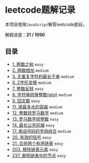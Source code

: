 # leetcode题解记录

本项目使用`JavaScript`解答leetcode题目。

解题进度：**21 / 1050**

## 目录

+ [1. 两数之和](https://github.com/hinapudao/leetcode/tree/master/1.%E4%B8%A4%E6%95%B0%E4%B9%8B%E5%92%8C) `easy`
+ [2. 两数相加](https://github.com/hinapudao/leetcode/tree/master/2.%E4%B8%A4%E6%95%B0%E7%9B%B8%E5%8A%A0) `medium`
+ [3. 无重复字符的最长子串](https://github.com/hinapudao/leetcode/tree/master/3.%E6%97%A0%E9%87%8D%E5%A4%8D%E5%AD%97%E7%AC%A6%E7%9A%84%E6%9C%80%E9%95%BF%E5%AD%90%E4%B8%B2) `medium`
+ [6. Z字形变换](https://github.com/hinapudao/leetcode/tree/master/6.Z%E5%AD%97%E5%BD%A2%E5%8F%98%E6%8D%A2) `medium`
+ [7. 整数反转](https://github.com/hinapudao/leetcode/tree/master/7.%E6%95%B4%E6%95%B0%E5%8F%8D%E8%BD%AC) `easy`
+ [8. 字符串转换整数(atoi)](https://github.com/hinapudao/leetcode/tree/master/8.%E5%AD%97%E7%AC%A6%E4%B8%B2%E8%BD%AC%E6%8D%A2%E6%95%B4%E6%95%B0(atoi)) `medium`
+ [9. 回文数](https://github.com/hinapudao/leetcode/tree/master/9.%E5%9B%9E%E6%96%87%E6%95%B0) `easy`
+ [11. 盛最多水的容器](https://github.com/hinapudao/leetcode/tree/master/11.%E7%9B%9B%E6%9C%80%E5%A4%9A%E6%B0%B4%E7%9A%84%E5%AE%B9%E5%99%A8) `medium`
+ [12. 整数转罗马数字](https://github.com/hinapudao/leetcode/tree/master/12.%E6%95%B4%E6%95%B0%E8%BD%AC%E7%BD%97%E9%A9%AC%E6%95%B0%E5%AD%97) `medium`
+ [13. 罗马数字转整数](https://github.com/hinapudao/leetcode/tree/master/13.%E7%BD%97%E9%A9%AC%E6%95%B0%E5%AD%97%E8%BD%AC%E6%95%B4%E6%95%B0) `easy`
+ [14. 最长公共前缀](https://github.com/hinapudao/leetcode/tree/master/14.%E6%9C%80%E9%95%BF%E5%85%AC%E5%85%B1%E5%89%8D%E7%BC%80) `easy`
+ [17. 电话号码的字母组合](https://github.com/hinapudao/leetcode/tree/master/17.%E7%94%B5%E8%AF%9D%E5%8F%B7%E7%A0%81%E7%9A%84%E5%AD%97%E6%AF%8D%E7%BB%84%E5%90%88) `medium`
+ [20. 有效的括号](https://github.com/hinapudao/leetcode/tree/master/20.%E6%9C%89%E6%95%88%E7%9A%84%E6%8B%AC%E5%8F%B7) `easy`
+ [21. 合并两个有序链表](https://github.com/hinapudao/leetcode/tree/master/21.%E5%90%88%E5%B9%B6%E4%B8%A4%E4%B8%AA%E6%9C%89%E5%BA%8F%E9%93%BE%E8%A1%A8) `easy`
+ [203. 移除链表元素](https://github.com/hinapudao/leetcode/tree/master/203.%E7%A7%BB%E9%99%A4%E9%93%BE%E8%A1%A8%E5%85%83%E7%B4%A0) `easy`
+ [237. 删除链表中的节点](https://github.com/hinapudao/leetcode/tree/master/237.%E5%88%A0%E9%99%A4%E9%93%BE%E8%A1%A8%E4%B8%AD%E7%9A%84%E8%8A%82%E7%82%B9) `easy`